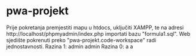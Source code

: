 # pwa-projekt
Prije pokretanja premjestiti mapu u htdocs, uključiti XAMPP, te na adresi http://localhost/phpmyadmin/index.php importati bazu "formula1.sql".
Web sjedište pokrenuti preko "pwa-projekt.code-workspace" radi jednostavnosti.
Razina 1: admin admin
Razina 0: a a
